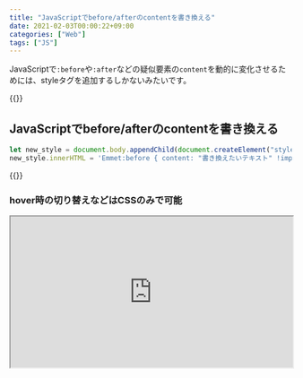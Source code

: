 ```yaml
---
title: "JavaScriptでbefore/afterのcontentを書き換える"
date: 2021-02-03T00:00:22+09:00
categories: ["Web"]
tags: ["JS"]
---
```


JavaScriptで`:before`や`:after`などの疑似要素の`content`を動的に変化させるためには、styleタグを追加するしかないみたいです。

{{<ad>}}

## JavaScriptでbefore/afterのcontentを書き換える

```js
let new_style = document.body.appendChild(document.createElement("style"));
new_style.innerHTML = 'Emmet:before { content: "書き換えたいテキスト" !important }';
```

{{<ad>}}

### hover時の切り替えなどはCSSのみで可能

<iframe width=100% height="270" src="https://mineditor.github.io/?h=%253Cspan%253E%253C%2Fspan%253E&c=span%3Aafter%2520%257B%250A%2520%2520content%3A%2520%2522%25E9%2580%259A%25E5%25B8%25B8%25E6%2599%2582%2522%3B%250A%257D%250Aspan%3Ahover%3Aafter%2520%257B%250A%2520%2520content%3A%2520%2522%25E3%2581%25BB%25E3%2581%25B0%25E3%2583%25BC%2522%3B%250A%257D&j=none">
</iframe>
